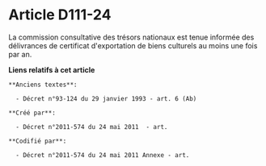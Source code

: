 # Article D111-24

La commission consultative des trésors nationaux est tenue informée des délivrances de certificat d'exportation de biens
culturels au moins une fois par an.

**Liens relatifs à cet article**

	**Anciens textes**:

	  - Décret n°93-124 du 29 janvier 1993 - art. 6 (Ab)

	**Créé par**:

	  - Décret n°2011-574 du 24 mai 2011  - art.

	**Codifié par**:

	  - Décret n°2011-574 du 24 mai 2011 Annexe - art.
